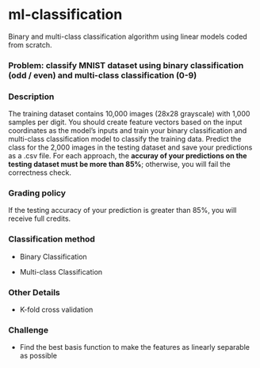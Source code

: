# ml-classification
Binary and multi-class classification algorithm using linear models coded from scratch.

### Problem: classify MNIST dataset using binary classification (odd / even) and multi-class classification (0-9)

### Description
The training dataset contains 10,000 images (28x28 grayscale) with 1,000 samples per digit. You should create feature vectors based on the input coordinates as the model’s inputs and train your binary classification and multi-class classification model to classify the training data. Predict the class for the 2,000 images in the testing dataset and save your predictions as a .csv file. For each approach, the **accuray of your predictions on the testing dataset must be more than 85%**; otherwise, you will fail the correctness check.

### Grading policy
If the testing accuracy of your prediction is greater than 85%, you will receive full credits.

### Classification method
* Binary Classification
  
* Multi-class Classification


### Other Details
* K-fold cross validation

### Challenge
* Find the best basis function to make the features as linearly separable as possible
